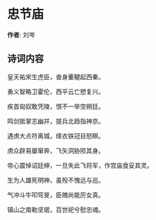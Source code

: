 # 忠节庙

**作者**: 刘岑

## 诗词内容

皇天祐宋生虎臣，奋身櫜鞬起西秦。

勇义智略卫霍伦，西平云亡愬复兴。

疾首匈奴敢凭陵，恨不一举空朔廷。

鸣剑抵掌志幽幷，提兵北趋指神京。

遇虏大点符离城，绛衣铁冠目怒瞑。

虏众辟易屡窜奔，飞矢洞胁陨其身。

帝心震悼诏廷绅，一旦失此飞将军，作宫庙食妥其灵。

生为人雄死明神，虽殁不愧远与巡。

气冲斗牛叩穹旻，臣魄尚能厉女真。

镇山之南勒坚珉，百世祀兮慰忠魂。

